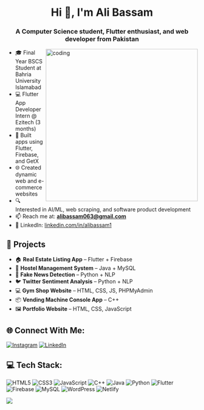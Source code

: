 <h1 align="center">Hi 👋, I'm Ali Bassam</h1>
<h3 align="center">A Computer Science student, Flutter enthusiast, and web developer from Pakistan</h3>
<img src="https://media.licdn.com/dms/image/D5612AQGOmwfIE5mlWA/article-cover_image-shrink_720_1280/0/1674617947228?e=2147483647&v=beta&t=FTU_isQ6VYfV5D_ueFHPWvT8ZqgDeJG3yr8Mi8lpfk0" align="right" width="400" alt="coding">

- 🎓 Final Year BSCS Student at Bahria University Islamabad  
- 💻 Flutter App Developer Intern @ Ezitech (3 months)  
- 📱 Built apps using Flutter, Firebase, and GetX  
- 🌐 Created dynamic web and e-commerce websites  
- 🔍 Interested in AI/ML, web scraping, and software product development  
- 📫 Reach me at: **alibassam063@gmail.com**  
- 📄 LinkedIn: [linkedin.com/in/alibassam1](https://linkedin.com/in/alibassam1)  

## 🚀 Projects
- 🏠 **Real Estate Listing App** – Flutter + Firebase  
- 🏢 **Hostel Management System** – Java + MySQL  
- 📰 **Fake News Detection** – Python + NLP  
- 🐦 **Twitter Sentiment Analysis** – Python + NLP  
- 💻 **Gym Shop Website** – HTML, CSS, JS, PHPMyAdmin  
- 📦 **Vending Machine Console App** – C++  
- 🖼️ **Portfolio Website** – HTML, CSS, JavaScript  

## 🌐 Connect With Me:
[![Instagram](https://img.shields.io/badge/Instagram-%23E4405F.svg?logo=Instagram&logoColor=white)](https://instagram.com/alibassam2.0) 
[![LinkedIn](https://img.shields.io/badge/LinkedIn-%230077B5.svg?logo=linkedin&logoColor=white)](https://linkedin.com/in/alibassam1) 

## 💻 Tech Stack:
![HTML5](https://img.shields.io/badge/html5-%23E34F26.svg?style=for-the-badge&logo=html5&logoColor=white) 
![CSS3](https://img.shields.io/badge/css3-%231572B6.svg?style=for-the-badge&logo=css3&logoColor=white) 
![JavaScript](https://img.shields.io/badge/javascript-%23323330.svg?style=for-the-badge&logo=javascript&logoColor=%23F7DF1E) 
![C++](https://img.shields.io/badge/c++-%2300599C.svg?style=for-the-badge&logo=c%2B%2B&logoColor=white) 
![Java](https://img.shields.io/badge/java-%23ED8B00.svg?style=for-the-badge&logo=openjdk&logoColor=white) 
![Python](https://img.shields.io/badge/python-%2314354C.svg?style=for-the-badge&logo=python&logoColor=white) 
![Flutter](https://img.shields.io/badge/flutter-%2302569B.svg?style=for-the-badge&logo=flutter&logoColor=white) 
![Firebase](https://img.shields.io/badge/firebase-%23039BE5.svg?style=for-the-badge&logo=firebase) 
![MySQL](https://img.shields.io/badge/mysql-%2300f.svg?style=for-the-badge&logo=mysql&logoColor=white) 
![WordPress](https://img.shields.io/badge/WordPress-%23117AC9.svg?style=for-the-badge&logo=WordPress&logoColor=white) 
![Netlify](https://img.shields.io/badge/netlify-%23000000.svg?style=for-the-badge&logo=netlify&logoColor=#00C7B7)

[![](https://visitcount.itsvg.in/api?id=alibassam24&icon=0&color=0)](https://visitcount.itsvg.in)
